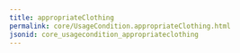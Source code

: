 ```yaml
---
title: appropriateClothing
permalink: core/UsageCondition.appropriateClothing.html
jsonid: core_usagecondition_appropriateclothing
---
```

